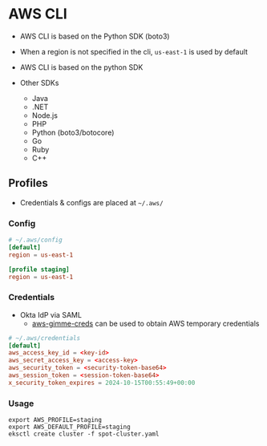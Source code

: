 # AWS CLI

- AWS CLI is based on the Python SDK (boto3)
- When a region is not specified in the cli, `us-east-1` is used by default
- AWS CLI is based on the python SDK

- Other SDKs
  - Java
  - .NET
  - Node.js
  - PHP
  - Python (boto3/botocore)
  - Go
  - Ruby
  - C++

## Profiles

- Credentials & configs are placed at `~/.aws/`

### Config

```conf
# ~/.aws/config
[default]
region = us-east-1

[profile staging]
region = us-east-1
```

### Credentials

- Okta IdP via SAML
  - [aws-gimme-creds](https://github.com/Nike-Inc/gimme-aws-creds) can be used to obtain AWS temporary credentials

```conf
# ~/.aws/credentials
[default]
aws_access_key_id = <key-id>
aws_secret_access_key = <access-key>
aws_security_token = <security-token-base64>
aws_session_token = <session-token-base64>
x_security_token_expires = 2024-10-15T00:55:49+00:00
```

### Usage

```shell
export AWS_PROFILE=staging
export AWS_DEFAULT_PROFILE=staging
eksctl create cluster -f spot-cluster.yaml
```
